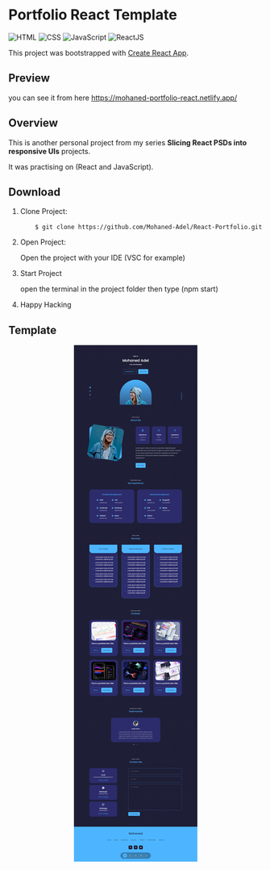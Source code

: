 # Portfolio React Template

![HTML](https://img.shields.io/badge/HTML-v5-red)
![CSS](https://img.shields.io/badge/CSS-v3-blue)
![JavaScript](https://img.shields.io/badge/JavaScript-JS-yellow)
![ReactJS](https://img.shields.io/badge/React-ReactJs-blue)

This project was bootstrapped with [Create React App](https://github.com/facebook/create-react-app).

## Preview
you can see it from here https://mohaned-portfolio-react.netlify.app/

## Overview 

This is another personal project from my series **Slicing React PSDs into responsive UIs** projects.

It was practising on (React and JavaScript).

## Download

1. Clone Project:
    ```
        $ git clone https://github.com/Mohaned-Adel/React-Portfolio.git
    ```
2. Open Project:

    Open the project with your IDE (VSC for example)

3. Start Project

    open the terminal in the project folder then type (npm start)

4. Happy Hacking

## Template

<p align="center">
    <img src="./src/assets/template.png" alt="Template Image">
</p>
